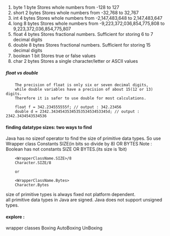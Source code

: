 1. byte	1 byte	  Stores whole numbers from -128 to 127  
2. short	2 bytes	  Stores whole numbers from -32,768 to 32,767  
3. int	4 bytes	    Stores whole numbers from -2,147,483,648 to 2,147,483,647  
4. long	8 bytes	  Stores whole numbers from -9,223,372,036,854,775,808 to 9,223,372,036,854,775,807  
5. float	4 bytes	  Stores fractional numbers. Sufficient for storing 6 to 7 decimal digits  
6. double	8 bytes	Stores fractional numbers. Sufficient for storing 15 decimal digits  
7. boolean	1 bit	  Stores true or false values  
8. char	2 bytes	  Stores a single character/letter or ASCII values  

##### float vs double

        The precision of float is only six or seven decimal digits, 
        while double variables have a precision of about 15(12 or 13) digits. 
        Therefore it is safer to use double for most calculations.
  
        float f = 342.234555555f; // output : 342.23456
        double d = 2342.3434543534535353453453345d; // output : 2342.3434543534536

#### finding datatype sizes: two ways to find

Java has no sizeof operator to find the size of primitive data types. 
So use Wrapper class Constants SIZE(in bits so divide by 8) OR BYTES
Note : Boolean has not constants SIZE OR BYTES.(its size is 1bit)

        <WrapperClassName.SIZE>/8
        Character.SIZE/8

        or

        <WrapperClassName.Bytes>
        Character.Bytes

  
 
 size of primitive types is always fixed not platform dependent.  
 all primitive data types in Java are signed. Java does not support unsigned types.  





#### explore : 

wrapper classes
Boxing AutoBoxing UnBoxing
